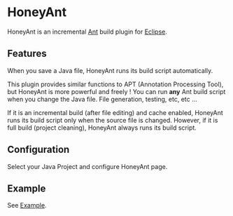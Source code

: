 # HoneyAnt

HoneyAnt is an incremental [Ant](http://ant.apache.org/) build plugin for [Eclipse](www.eclipse.org/). 


## Features

When you save a Java file, HoneyAnt runs its build script automatically.

This plugin provides similar functions to APT (Annotation Processing Tool), but HoneyAnt is more powerful and freely !
You can run **any** Ant build script when you change the Java file. File generation, testing, etc, etc ...

If it is an incremental build (after file editing) and cache enabled, HoneyAnt runs its build script only when the source file is changed.
However, if it is full build (project cleaning), HoneyAnt always runs its build script.  

## Configuration

Select your Java Project and configure HoneyAnt page.

## Example

See [Example](https://github.com/monzou/honeyant/honeyant-example).